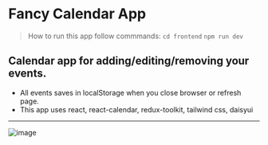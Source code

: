 # Fancy Calendar App

> How to run this app follow commmands:
> `cd frontend`
> `npm run dev`

## Calendar app for adding/editing/removing your events.
- All events saves in localStorage when you close browser or refresh page.
- This app uses react, react-calendar, redux-toolkit, tailwind css, daisyui

---

![image](https://user-images.githubusercontent.com/7777307/227789830-344a294d-2be6-47e7-be01-340da07fca4d.png)

